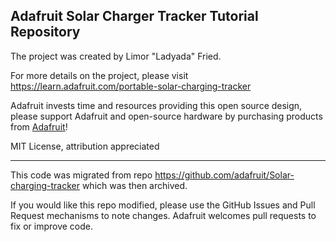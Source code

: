 ## Adafruit Solar Charger Tracker Tutorial Repository

The project was created by Limor "Ladyada" Fried.

For more details on the project, please visit https://learn.adafruit.com/portable-solar-charging-tracker

Adafruit invests time and resources providing this open source design, 
please support Adafruit and open-source hardware by purchasing products from [Adafruit](https://www.adafruit.com)!

MIT License, attribution appreciated

----------------------------------
This code was migrated from repo https://github.com/adafruit/Solar-charging-tracker which was then archived.

If you would like this repo modified, please use the GitHub Issues and Pull Request mechanisms to note changes. Adafruit 
welcomes pull requests to fix or improve code.

